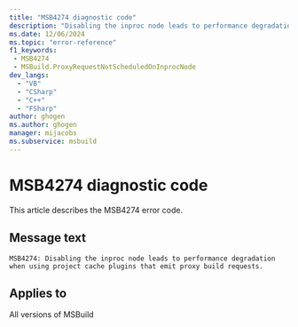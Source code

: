 ```yaml
---
title: "MSB4274 diagnostic code"
description: "Disabling the inproc node leads to performance degradation when using project cache plugins that emit proxy build requests."
ms.date: 12/06/2024
ms.topic: "error-reference"
f1_keywords:
 - MSB4274
 - MSBuild.ProxyRequestNotScheduledOnInprocNode
dev_langs:
  - "VB"
  - "CSharp"
  - "C++"
  - "FSharp"
author: ghogen
ms.author: ghogen
manager: mijacobs
ms.subservice: msbuild
---
```


# MSB4274 diagnostic code

<!-- :::ErrorDefinitionDescription::: -->
<!-- :::editable-content name="introDescription"::: -->
This article describes the MSB4274 error code.
<!-- :::editable-content-end::: -->

## Message text

`MSB4274: Disabling the inproc node leads to performance degradation when using project cache plugins that emit proxy build requests.`

<!-- :::editable-content name="postOutputDescription"::: -->
<!-- :::editable-content-end::: -->
<!-- :::ErrorDefinitionDescription-end::: -->

## Applies to

All versions of MSBuild

